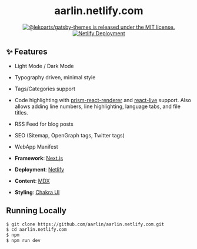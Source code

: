 <h1 align="center">
  aarlin.netlify.com
</h1>

<p align="center">
  <a href="https://github.com/LekoArts/gatsby-themes/blob/master/LICENSE">
    <img src="https://img.shields.io/badge/license-MIT-blue.svg" alt="@lekoarts/gatsby-themes is released under the MIT license." />
  </a>
  <a href="https://app.netlify.com/sites/aarlin/deploys">
    <img src="https://api.netlify.com/api/v1/badges/93e34e34-ba26-496d-a3a2-7a8b24db693a/deploy-status" alt="Netlify Deployment">
  </a>
</p>

## ✨ Features

- Light Mode / Dark Mode
- Typography driven, minimal style
- Tags/Categories support
- Code highlighting with [prism-react-renderer](https://github.com/FormidableLabs/prism-react-renderer) and [react-live](https://github.com/FormidableLabs/react-live) support. Also allows adding line numbers, line highlighting, language tabs, and file titles.
- RSS Feed for blog posts
- SEO (Sitemap, OpenGraph tags, Twitter tags)
- WebApp Manifest

- **Framework**: [Next.js](https://nextjs.org/)
- **Deployment**: [Netlify](https://netlify.com)
- **Content**: [MDX](https://github.com/mdx-js/mdx)
- **Styling**: [Chakra UI](https://chakra-ui.com/)

## Running Locally

```bash
$ git clone https://github.com/aarlin/aarlin.netlify.com.git
$ cd aarlin.netlify.com
$ npm
$ npm run dev
```
